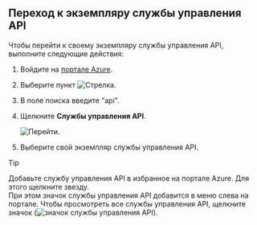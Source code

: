 ## <a name="navigate-to-your-apim-instance"></a>Переход к экземпляру службы управления API

Чтобы перейти к своему экземпляру службы управления API, выполните следующие действия:

1. Войдите на [портале Azure](https://portal.azure.com). 
2. Выберите пункт ![Стрелка](./media/api-management-navigate-to-instance/arrow.png).
3. В поле поиска введите "api".
4. Щелкните **Службы управления API**.

    ![Перейти.](./media/api-management-navigate-to-instance/navigate-to-api-management-services.png)

5. Выберите свой экземпляр службы управления API.

>[!TIP]
>Добавьте службу управления API в избранное на портале Azure. Для этого щелкните звезду. <br/>При этом значок службы управления API добавится в меню слева на портале. Чтобы просмотреть все службы управления API, щелкните значок (![значок службы управления API](./media/api-management-navigate-to-instance/apim-icon.png)).
 


